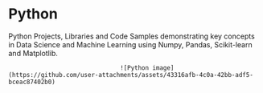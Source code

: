 # Python
Python Projects, Libraries and Code Samples demonstrating key concepts in Data Science and Machine Learning using Numpy, Pandas, Scikit-learn and Matplotlib.


                                   ![Python image](https://github.com/user-attachments/assets/43316afb-4c0a-42bb-adf5-bceac87402b0)



